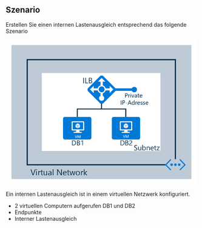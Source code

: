## <a name="scenario"></a>Szenario

Erstellen Sie einen internen Lastenausgleich entsprechend das folgende Szenario

![IMAGE-BESCHREIBUNG](./media/load-balancer-get-started-ilb-scenario-include/figure1.png)

Ein internen Lastenausgleich ist in einem virtuellen Netzwerk konfiguriert.

* 2 virtuellen Computern aufgerufen DB1 und DB2
* Endpunkte
* Interner Lastenausgleich
